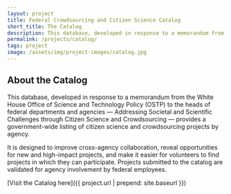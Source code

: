 ```yaml
---
layout: project
title: Federal Crowdsourcing and Citizen Science Catalog
short_title: The Catalog
description: This database, developed in response to a memorandum from the White House Office of Science and Technology Policy (OSTP) provides a government-wide listing of citizen science and crowdsourcing projects by agency.
permalink: /projects/catalog/
tags: project
image: /assets/img/project-images/catalog.jpg
---
```


## About the Catalog
This database, developed in response to a memorandum from the White House Office of Science and Technology Policy (OSTP) to the heads of federal departments and agencies — Addressing Societal and Scientific Challenges through Citizen Science and Crowdsourcing — provides a government-wide listing of citizen science and crowdsourcing projects by agency. 

It is designed to improve cross-agency collaboration, reveal opportunities for new and high-impact projects, and make it easier for volunteers to find projects in which they can participate. Projects submitted to the catalog are validated for agency involvement by federal employees.

[Visit the Catalog here]({{ project.url | prepend: site.baseurl }})